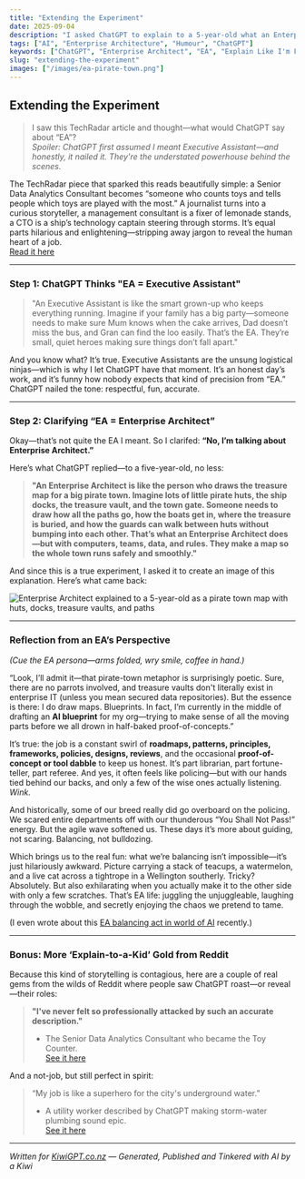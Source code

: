 ```yaml
---
title: "Extending the Experiment"
date: 2025-09-04
description: "I asked ChatGPT to explain to a 5-year-old what an Enterprise Architect does. Chaos, Lego, and pirate towns ensued."
tags: ["AI", "Enterprise Architecture", "Humour", "ChatGPT"]
keywords: ["ChatGPT", "Enterprise Architect", "EA", "Explain Like I'm Five", "TechRadar"]
slug: "extending-the-experiment"
images: ["/images/ea-pirate-town.png"]
---
```


## Extending the Experiment

> I saw this TechRadar article and thought—what would ChatGPT say about “EA”?  
> *Spoiler: ChatGPT first assumed I meant Executive Assistant—and honestly, it nailed it. They're the understated powerhouse behind the scenes.*

The TechRadar piece that sparked this reads beautifully simple: a Senior Data Analytics Consultant becomes “someone who counts toys and tells people which toys are played with the most.” A journalist turns into a curious storyteller, a management consultant is a fixer of lemonade stands, a CTO is a ship’s technology captain steering through storms. It’s equal parts hilarious and enlightening—stripping away jargon to reveal the human heart of a job.  
[Read it here](https://www.techradar.com/ai-platforms-assistants/chatgpt/i-tried-asking-chatgpt-to-explain-my-job-to-a-five-year-old-and-heres-its-hilarious-response?utm_source=chatgpt.com)

---

### Step 1: ChatGPT Thinks "EA = Executive Assistant"

> "An Executive Assistant is like the smart grown-up who keeps everything running. Imagine if your family has a big party—someone needs to make sure Mum knows when the cake arrives, Dad doesn’t miss the bus, and Gran can find the loo easily. That’s the EA. They’re small, quiet heroes making sure things don’t fall apart."

And you know what? It’s true. Executive Assistants are the unsung logistical ninjas—which is why I let ChatGPT have that moment. It’s an honest day’s work, and it’s funny how nobody expects that kind of precision from “EA.” ChatGPT nailed the tone: respectful, fun, accurate.

---

### Step 2: Clarifying “EA = Enterprise Architect”

Okay—that’s not quite the EA I meant. So I clarifed: **“No, I’m talking about Enterprise Architect.”**

Here’s what ChatGPT replied—to a five-year-old, no less:

> **"An Enterprise Architect is like the person who draws the treasure map for a big pirate town. Imagine lots of little pirate huts, the ship docks, the treasure vault, and the town gate. Someone needs to draw how all the paths go, how the boats get in, where the treasure is buried, and how the guards can walk between huts without bumping into each other. That’s what an Enterprise Architect does—but with computers, teams, data, and rules. They make a map so the whole town runs safely and smoothly."**

And since this is a true experiment, I asked it to create an image of this explanation. Here’s what came back:

![Enterprise Architect explained to a 5-year-old as a pirate town map with huts, docks, treasure vaults, and paths](../images/ea-pirate-town.png)

---

### Reflection from an EA’s Perspective

*(Cue the EA persona—arms folded, wry smile, coffee in hand.)*

“Look, I’ll admit it—that pirate-town metaphor is surprisingly poetic. Sure, there are no parrots involved, and treasure vaults don't literally exist in enterprise IT (unless you mean secured data repositories). But the essence is there: I do draw maps. Blueprints. In fact, I’m currently in the middle of drafting an **AI blueprint** for my org—trying to make sense of all the moving parts before we all drown in half-baked proof-of-concepts.”

It’s true: the job is a constant swirl of **roadmaps, patterns, principles, frameworks, policies, designs, reviews**, and the occasional **proof-of-concept or tool dabble** to keep us honest. It’s part librarian, part fortune-teller, part referee. And yes, it often feels like policing—but with our hands tied behind our backs, and only a few of the wise ones actually listening. *Wink.*

And historically, some of our breed really did go overboard on the policing. We scared entire departments off with our thunderous “You Shall Not Pass!” energy. But the agile wave softened us. These days it’s more about guiding, not scaring. Balancing, not bulldozing. 

Which brings us to the real fun: what we’re balancing isn’t impossible—it’s just hilariously awkward. Picture carrying a stack of teacups, a watermelon, and a live cat across a tightrope in a Wellington southerly. Tricky? Absolutely. But also exhilarating when you actually make it to the other side with only a few scratches. That’s EA life: juggling the unjuggleable, laughing through the wobble, and secretly enjoying the chaos we pretend to tame.

(I even wrote about this [EA balancing act in world of AI](https://www.kiwigpt.co.nz/posts/20240612-ea-and-ai/) recently.)

---

### Bonus: More ‘Explain-to-a-Kid’ Gold from Reddit

Because this kind of storytelling is contagious, here are a couple of real gems from the wilds of Reddit where people saw ChatGPT roast—or reveal—their roles:

> **"I've never felt so professionally attacked by such an accurate description."**  
> - The Senior Data Analytics Consultant who became the Toy Counter.  
> [See it here](https://www.reddit.com/r/ChatGPT/comments/1mjdyvl/i_asked_chatgpt_to_explain_my_job_to_a_5yearold/?utm_source=chatgpt.com)

And a not-job, but still perfect in spirit:

> “My job is like a superhero for the city's underground water.”  
> - A utility worker described by ChatGPT making storm-water plumbing sound epic.  
> [See it here](https://www.reddit.com/r/ChatGPT/comments/1mjdyvl/i_asked_chatgpt_to_explain_my_job_to_a_5yearold/?utm_source=chatgpt.com)

---

*Written for [KiwiGPT.co.nz](https://kiwigpt.co.nz) — Generated, Published and Tinkered with AI by a Kiwi*